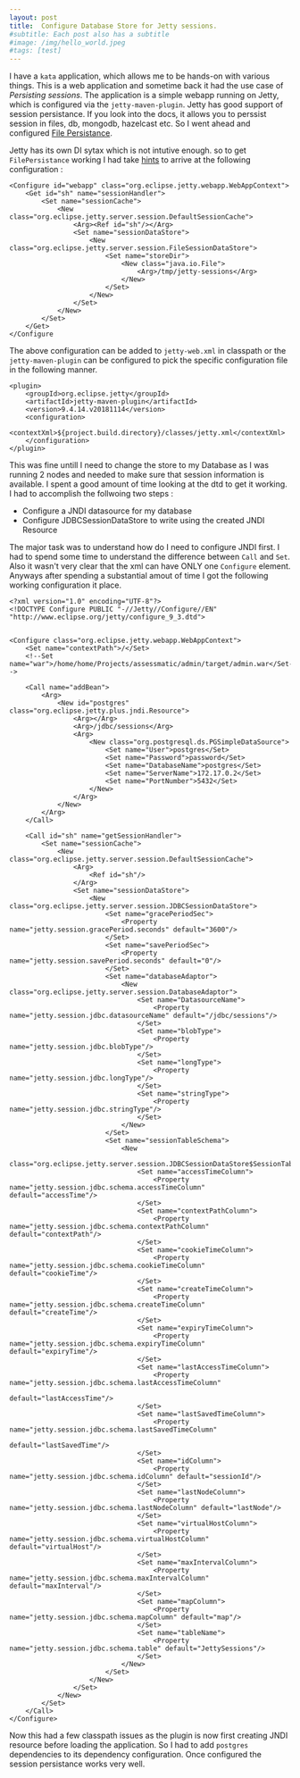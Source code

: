 ```yaml
---
layout: post
title:  Configure Database Store for Jetty sessions.
#subtitle: Each post also has a subtitle
#image: /img/hello_world.jpeg
#tags: [test]
---
```


I have a `kata` application, which allows me to be hands-on with various things. This is a web application and sometime back it had the use case of  *Persisting sessions*. The application is a simple webapp running on Jetty,  which is configured via the `jetty-maven-plugin`. Jetty has good support of session persistance. If you look into the docs, it allows you to perssist session in files, db, mongodb, hazelcast  etc. So I went ahead and configured [File Persistance](https://www.eclipse.org/jetty/documentation/9.4.x/configuring-sessions-file-system.html).

Jetty has its own DI sytax which is not intutive enough. so to get `FilePersistance` working I had take [hints](https://www.eclipse.org/jetty/documentation/9.4.x/sessions-usecases.html) to arrive at the following configuration :
```
<Configure id="webapp" class="org.eclipse.jetty.webapp.WebAppContext">
    <Get id="sh" name="sessionHandler">
        <Set name="sessionCache">
            <New class="org.eclipse.jetty.server.session.DefaultSessionCache">
                <Arg><Ref id="sh"/></Arg>
                <Set name="sessionDataStore">
                    <New class="org.eclipse.jetty.server.session.FileSessionDataStore">
                        <Set name="storeDir">
                            <New class="java.io.File">
                                <Arg>/tmp/jetty-sessions</Arg>
                            </New>
                        </Set>
                    </New>
                </Set>
            </New>
        </Set>
    </Get>
</Configure
```

The above configuration  can be added to `jetty-web.xml` in classpath or the `jetty-maven-plugin` can be configured to pick the specific configuration file in the following manner.

```
<plugin>
    <groupId>org.eclipse.jetty</groupId>
    <artifactId>jetty-maven-plugin</artifactId>
    <version>9.4.14.v20181114</version>
    <configuration>
        <contextXml>${project.build.directory}/classes/jetty.xml</contextXml>
    </configuration>
</plugin>
```

This was fine untill I need to change the store to my Database as I was running 2 nodes and needed to make sure that session information is available. I spent a good amount of time looking at the dtd to get it working. I had to accomplish the follwoing two steps :

- Configure a JNDI datasource for my database
- Configure JDBCSessionDataStore to write using the created JNDI Resource

The major task was to understand how do I need to configure JNDI first. I had to spend some time to understand  the difference between `Call` and `Set`. Also it wasn't very clear that the xml can have ONLY one `Configure` element. Anyways after spending a substantial amout of time I got the following working configuration it place.

```
<?xml version="1.0" encoding="UTF-8"?>
<!DOCTYPE Configure PUBLIC "-//Jetty//Configure//EN" "http://www.eclipse.org/jetty/configure_9_3.dtd">


<Configure class="org.eclipse.jetty.webapp.WebAppContext">
    <Set name="contextPath">/</Set>
    <!--Set name="war">/home/home/Projects/assessmatic/admin/target/admin.war</Set-->

    <Call name="addBean">
        <Arg>
            <New id="postgres" class="org.eclipse.jetty.plus.jndi.Resource">
                <Arg></Arg>
                <Arg>/jdbc/sessions</Arg>
                <Arg>
                    <New class="org.postgresql.ds.PGSimpleDataSource">
                        <Set name="User">postgres</Set>
                        <Set name="Password">password</Set>
                        <Set name="DatabaseName">postgres</Set>
                        <Set name="ServerName">172.17.0.2</Set>
                        <Set name="PortNumber">5432</Set>
                    </New>
                </Arg>
            </New>
        </Arg>
    </Call>

    <Call id="sh" name="getSessionHandler">
        <Set name="sessionCache">
            <New class="org.eclipse.jetty.server.session.DefaultSessionCache">
                <Arg>
                    <Ref id="sh"/>
                </Arg>
                <Set name="sessionDataStore">
                    <New class="org.eclipse.jetty.server.session.JDBCSessionDataStore">
                        <Set name="gracePeriodSec">
                            <Property name="jetty.session.gracePeriod.seconds" default="3600"/>
                        </Set>
                        <Set name="savePeriodSec">
                            <Property name="jetty.session.savePeriod.seconds" default="0"/>
                        </Set>
                        <Set name="databaseAdaptor">
                            <New class="org.eclipse.jetty.server.session.DatabaseAdaptor">
                                <Set name="DatasourceName">
                                    <Property name="jetty.session.jdbc.datasourceName" default="/jdbc/sessions"/>
                                </Set>
                                <Set name="blobType">
                                    <Property name="jetty.session.jdbc.blobType"/>
                                </Set>
                                <Set name="longType">
                                    <Property name="jetty.session.jdbc.longType"/>
                                </Set>
                                <Set name="stringType">
                                    <Property name="jetty.session.jdbc.stringType"/>
                                </Set>
                            </New>
                        </Set>
                        <Set name="sessionTableSchema">
                            <New
                                    class="org.eclipse.jetty.server.session.JDBCSessionDataStore$SessionTableSchema">
                                <Set name="accessTimeColumn">
                                    <Property name="jetty.session.jdbc.schema.accessTimeColumn" default="accessTime"/>
                                </Set>
                                <Set name="contextPathColumn">
                                    <Property name="jetty.session.jdbc.schema.contextPathColumn" default="contextPath"/>
                                </Set>
                                <Set name="cookieTimeColumn">
                                    <Property name="jetty.session.jdbc.schema.cookieTimeColumn" default="cookieTime"/>
                                </Set>
                                <Set name="createTimeColumn">
                                    <Property name="jetty.session.jdbc.schema.createTimeColumn" default="createTime"/>
                                </Set>
                                <Set name="expiryTimeColumn">
                                    <Property name="jetty.session.jdbc.schema.expiryTimeColumn" default="expiryTime"/>
                                </Set>
                                <Set name="lastAccessTimeColumn">
                                    <Property name="jetty.session.jdbc.schema.lastAccessTimeColumn"
                                              default="lastAccessTime"/>
                                </Set>
                                <Set name="lastSavedTimeColumn">
                                    <Property name="jetty.session.jdbc.schema.lastSavedTimeColumn"
                                              default="lastSavedTime"/>
                                </Set>
                                <Set name="idColumn">
                                    <Property name="jetty.session.jdbc.schema.idColumn" default="sessionId"/>
                                </Set>
                                <Set name="lastNodeColumn">
                                    <Property name="jetty.session.jdbc.schema.lastNodeColumn" default="lastNode"/>
                                </Set>
                                <Set name="virtualHostColumn">
                                    <Property name="jetty.session.jdbc.schema.virtualHostColumn" default="virtualHost"/>
                                </Set>
                                <Set name="maxIntervalColumn">
                                    <Property name="jetty.session.jdbc.schema.maxIntervalColumn" default="maxInterval"/>
                                </Set>
                                <Set name="mapColumn">
                                    <Property name="jetty.session.jdbc.schema.mapColumn" default="map"/>
                                </Set>
                                <Set name="tableName">
                                    <Property name="jetty.session.jdbc.schema.table" default="JettySessions"/>
                                </Set>
                            </New>
                        </Set>
                    </New>
                </Set>
            </New>
        </Set>
    </Call>
</Configure>
```
Now this had a few classpath issues as the plugin is now first creating JNDI resource before loading the application. So I had to add `postgres` dependencies to its dependency configuration. Once configured the session persistance works very well.
